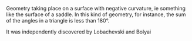 Geometry taking place on a surface with negative curvature, ie something
like the surface of a saddle. In this kind of geometry, for instance,
the sum of the angles in a triangle is less than 180°.

It was independently discovered by Lobachevski and Bolyai
